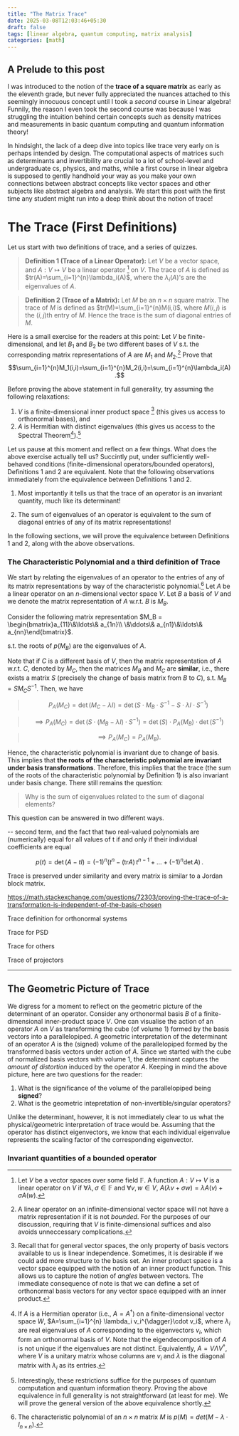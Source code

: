 ```yaml
---
title: "The Matrix Trace"
date: 2025-03-08T12:03:46+05:30
draft: false
tags: [linear algebra, quantum computing, matrix analysis]
categories: [math]
---
```


## A Prelude to this post

I was introduced to the notion of the **trace of a square matrix** as early as the eleventh grade, but never fully appreciated the nuances attached to this seemingly innocuous concept until I took a _second_ course in Linear algebra! Funnily, the reason I even took the second course was because I was struggling the intuition behind certain concepts such as density matrices and measurements in basic quantum computing and quantum information theory!

In hindsight, the lack of a deep dive into topics like trace very early on is perhaps intended by design. The computational aspects of matrices such as determinants and invertibility are crucial to a lot of school-level and undergraduate cs, physics, and maths, while a first course in linear algebra is supposed to gently handhold your way as you make your own connections between abstract concepts like vector spaces and other subjects like abstract algebra and analysis. We start this post with the first time any student might run into a deep think about the notion of trace!

# The Trace (First Definitions)

Let us start with two definitions of trace, and a series of quizzes.

> **Definition 1 (Trace of a Linear Operator):** Let $V$ be a vector space, and $A:V\mapsto V$ be a linear operator [^linmap] on $V$. The trace of $A$ is defined as $tr(A)=\sum_{i=1}^{n}\lambda_i(A)$, where the $\lambda_i(A)$'s are the eigenvalues of $A$.

> **Definition 2 (Trace of a Matrix):** Let $M$ be an $n\times n$ square matrix. The trace of $M$ is defined as $tr(M)=\sum_{i=1}^{n}M(i,i)$, where $M(i,j)$ is the $(i,j)$th entry of $M$. Hence the trace is the sum of diagonal entries of $M$.

Here is a small exercise for the readers at this point: Let $V$ be finite-dimensional, and let $B_1$ and $B_2$ be two different bases of $V$ s.t. the corresponding matrix representations of $A$ are $M_1$ and $M_2$.[^bounded] Prove that $$\sum_{i=1}^{n}M_1(i,i)=\sum_{i=1}^{n}M_2(i,i)=\sum_{i=1}^{n}\lambda_i(A).$$

Before proving the above statement in full generality, try assuming the following relaxations:

1. $V$ is a finite-dimensional inner product space [^innerproduct] (this gives us access to orthonormal bases), and
2. $A$ is Hermitian with distinct eigenvalues (this gives us access to the Spectral Theorem[^spectral]).[^quantum]

Let us pause at this moment and reflect on a few things. What does the above exercise actually tell us? Succintly put, under sufficiently well-behaved conditions (finite-dimensional operators/bounded operators), Definitions 1 and 2 are equivalent. Note that the following observations immediately from the equivalence between Definitions 1 and 2.

1. Most importantly it tells us that the trace of an operator is an invariant quantity, much like its determinant!

2. The sum of eigenvalues of an operator is equivalent to the sum of diagonal entries of any of its matrix representations!

In the following sections, we will prove the equivalence between Definitions 1 and 2, along with the above observations.

### The Characteristic Polynomial and a third definition of Trace

We start by relating the eigenvalues of an operator to the entries of any of its matrix representations by way of the characteristic polynomial.[^charpoly] Let $A$ be a linear operator on an $n$-dimensional vector space $V$. Let $B$ a basis of $V$ and we denote the matrix representation of $A$ w.r.t. $B$ is $M_B$.

Consider the following matrix representation $M_B = \begin{bmatrix}a_{11}\&\ldots\& a_{1n}\\ \&\ddots\& a_{n1}\&\ldots\& a_{nn}\end{bmatrix}$.

s.t. the roots of $p(M_B)$ are the eigenvalues of $A$.

Note that if $C$ is a different basis of $V$, then the matrix representation of $A$ w.r.t. $C$, denoted by $M_C$, then the matrices $M_B$ and $M_C$ are **similar**, i.e., there exists a matrix $S$ (precisely the change of basis matrix from $B$ to $C$), s.t. $M_B = S M_C S^{-1}$. Then, we have

> $$P_A(M_C) = \det(M_C - \lambda I) = \det(S\cdot M_B\cdot S^{-1} - S\cdot \lambda I\cdot S^{-1})$$

> $$\implies P_A(M_C)= \det(S\cdot (M_B-\lambda I)\cdot S^{-1}) = \det(S)\cdot P_A(M_B)\cdot\det(S^{-1})$$

> $$\implies P_A(M_C)= P_A(M_B).$$

Hence, the characteristic polynomial is invariant due to change of basis. This implies that **the roots of the characteristic polynomial are invariant under basis transformations**. Therefore, this implies that the trace (the sum of the roots of the characteristic polynomial by Definition 1) is also invariant under basis change. There still remains the question:

> Why is the sum of eigenvalues related to the sum of diagonal elements?

This question can be answered in two different ways.

-- second term, and the fact that two real-valued polynomials are (numerically) equal for all values of t if and only if their individual coefficients are equal

$$p(t) = \det(A-tI) = (-1)^n \big(t^n - (\text{tr} A) \,t^{n-1} + \dots + (-1)^n \det A\big)\,.$$

Trace is preserved under similarity and every matrix is similar to a Jordan block matrix.

https://math.stackexchange.com/questions/72303/proving-the-trace-of-a-transformation-is-independent-of-the-basis-chosen

Trace definition for orthonormal systems

Trace for PSD

Trace for others

Trace of projectors

---

## The Geometric Picture of Trace

We digress for a moment to reflect on the geometric picture of the determinant of an operator. Consider any orthonormal basis $B$ of a finite-dimensional inner-product space $V$. One can visualise the action of an operator $A$ on $V$ as transforming the cube (of volume $1$) formed by the basis vectors into a parallelopiped. A geometric interpretation of the determinant of an operator $A$ is the (signed) volume of the parallelopiped formed by the transformed basis vectors under action of $A$. Since we started with the cube of normalized basis vectors with volume $1$, the determinant captures the _amount of distortion_ induced by the operator $A$. Keeping in mind the above picture, here are two questions for the reader:

1. What is the significance of the volume of the parallelopiped being **signed**?
2. What is the geometric intepretation of non-invertible/singular operators?

Unlike the determinant, however, it is not immediately clear to us what the physical/geometric interpretation of trace would be. Assuming that the operator has distinct eigenvectors, we know that each individual eigenvalue represents the scaling factor of the corresponding eigenvector.

### Invariant quantities of a bounded operator

[^linmap]: Let $V$ be a vector spaces over some field $\mathbb{F}$. A function $A:V\mapsto V$ is a linear operator on $V$ if $\forall \lambda,\sigma\in\mathbb{F}$ and $\forall v,w\in V$, $A(\lambda v + \sigma w) = \lambda A(v) + \sigma A(w)$.
[^bounded]: A linear operator on an infinite-dimensional vector space will not have a matrix representation if it is not _bounded_. For the purposes of our discussion, requiring that $V$ is finite-dimensional suffices and also avoids unneccessary complications.
[^spectral]: If $A$ is a Hermitian operator (i.e., $A=A^{\dagger}$) on a finite-dimensional vector space $W$, $A=\sum_{i=1}^{n} \lambda_i v_i^{\dagger}\cdot v_i$, where $\lambda_i$ are real eigenvalues of $A$ corresponding to the eigenvectors $v_i$, which form an orthonormal basis of $V$. Note that the eigendecomposition of $A$ is not unique if the eigenvalues are not distinct. Equivalently, $A=V\Lambda V^{\dagger}$, where $V$ is a unitary matrix whose columns are $v_i$ and $\lambda$ is the diagonal matrix with $\lambda_i$ as its entries.
[^innerproduct]: Recall that for general vector spaces, the only property of basis vectors available to us is linear independence. Sometimes, it is desirable if we could add more structure to the basis set. An inner product space is a vector space equipped with the notion of an inner product function. This allows us to capture the notion of _angles_ between vectors. The immediate consequence of note is that we can define a set of orthonormal basis vectors for any vector space equipped with an inner product.
[^quantum]: Interestingly, these restrictions suffice for the purposes of quantum computation and quantum information theory. Proving the above equivalence in full generality is not straightforward (at least for me). We will prove the general version of the above equivalence shortly.
[^charpoly]: The characteristic polynomial of an $n\times n$ matrix $M$ is $p(M) = det(M - \lambda\cdot I_{n\times n})$.
